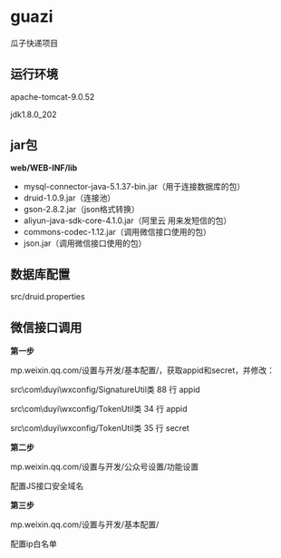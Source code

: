 # guazi

瓜子快递项目



## 运行环境

apache-tomcat-9.0.52

jdk1.8.0_202



## jar包

**web/WEB-INF/lib**

- mysql-connector-java-5.1.37-bin.jar（用于连接数据库的包）
- druid-1.0.9.jar（连接池）
- gson-2.8.2.jar（json格式转换）
- aliyun-java-sdk-core-4.1.0.jar（阿里云 用来发短信的包）
- commons-codec-1.12.jar（调用微信接口使用的包）
- json.jar（调用微信接口使用的包）



## 数据库配置

src/druid.properties



## 微信接口调用

**第一步**

mp.weixin.qq.com/设置与开发/基本配置/，获取appid和secret，并修改：

src\com\duyi\wxconfig/SignatureUtil类 88 行 appid

src\com\duyi\wxconfig/TokenUtil类 34 行 appid

src\com\duyi\wxconfig/TokenUtil类 35 行 secret

**第二步**

mp.weixin.qq.com/设置与开发/公众号设置/功能设置

配置JS接口安全域名

**第三步**

mp.weixin.qq.com/设置与开发/基本配置/

配置ip白名单
